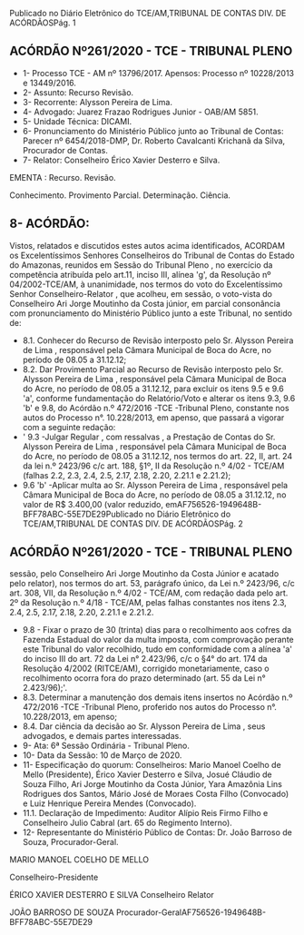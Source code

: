 Publicado  no  Diário  Eletrônico do TCE/AM,TRIBUNAL DE CONTAS DIV. DE ACÓRDÃOSPág. 1

## ACÓRDÃO Nº261/2020 - TCE - TRIBUNAL PLENO

- 1- Processo TCE - AM nº 13796/2017. Apensos: Processo nº  10228/2013 e 13449/2016.
- 2- Assunto: Recurso Revisão.
- 3- Recorrente: Alysson Pereira de Lima.
- 4- Advogado: Juarez Frazao Rodrigues Junior - OAB/AM 5851.
- 5- Unidade Técnica: DICAMI.
- 6- Pronunciamento  do  Ministério  Público  junto  ao  Tribunal  de  Contas: Parecer  nº 6454/2018-DMP, Dr. Roberto Cavalcanti Krichanã da Silva, Procurador de Contas.
- 7- Relator: Conselheiro Érico Xavier Desterro e Silva.

EMENTA : Recurso. Revisão.

Conhecimento.  Provimento  Parcial.  Determinação. Ciência.

## 8- ACÓRDÃO:

Vistos, relatados e discutidos estes autos acima identificados, ACORDAM os Excelentíssimos Senhores Conselheiros do Tribunal de Contas do Estado do Amazonas, reunidos  em  Sessão  do Tribunal  Pleno ,  no  exercício  da  competência  atribuída  pelo art.11,  inciso  III,  alínea  'g',  da  Resolução  nº  04/2002-TCE/AM, à  unanimidade, nos termos do voto do Excelentíssimo Senhor Conselheiro-Relator , que acolheu, em sessão, o voto-vista do Conselheiro Ari Jorge Moutinho da Costa júnior, em parcial consonância com pronunciamento do Ministério Público junto a este Tribunal, no sentido de:

- 8.1. Conhecer do Recurso de Revisão interposto pelo Sr. Alysson Pereira de Lima ,  responsável pela Câmara Municipal de Boca do Acre, no período de 08.05 a 31.12.12;
- 8.2. Dar  Provimento  Parcial ao  Recurso  de  Revisão  interposto  pelo Sr. Alysson Pereira de Lima ,  responsável pela Câmara Municipal de Boca do Acre, no período de 08.05 a 31.12.12, para excluir os itens 9.5 e 9.6 'a', conforme fundamentação do Relatório/Voto e alterar os itens 9.3, 9.6 'b' e 9.8, do Acórdão n.º 472/2016 -TCE -Tribunal Pleno, constante nos autos  do  Processo  n°.  10.228/2013,  em  apenso,  que  passará  a  vigorar com a seguinte redação:
- ' 9.3 -Julgar Regular , com ressalvas , a Prestação de Contas do Sr. Alysson Pereira de Lima , responsável pela Câmara Municipal de Boca do Acre, no período de 08.05 a 31.12.12, nos termos do art. 22, II, art. 24 da lei n.º 2423/96 c/c art. 188, §1º, II da Resolução n.º 4/02 - TCE/AM (falhas 2.2, 2.3, 2.4, 2.5, 2.17, 2.18, 2.20, 2.21.1 e 2.21.2);
- 9.6  'b' -Aplicar  multa ao Sr.  Alysson  Pereira  de  Lima , responsável pela Câmara Municipal de Boca do Acre, no período de 08.05 a 31.12.12, no valor de R$ 3.400,00 (valor reduzido, emAF756526-1949648B-BFF78ABC-55E7DE29Publicado  no  Diário  Eletrônico do TCE/AM,TRIBUNAL DE CONTAS DIV. DE ACÓRDÃOSPág. 2

## ACÓRDÃO Nº261/2020 - TCE - TRIBUNAL PLENO

sessão, pelo Conselheiro Ari Jorge Moutinho da Costa Júnior e acatado pelo relator), nos termos do art. 53, parágrafo único, da Lei n.º 2423/96, c/c art. 308, VII, da Resolução n.º 4/02 - TCE/AM, com redação dada pelo art. 2º da Resolução n.º 4/18 - TCE/AM, pelas falhas constantes nos itens 2.3, 2.4, 2.5, 2.17, 2.18, 2.20, 2.21.1 e 2.21.2.

- 9.8 - Fixar o prazo de 30 (trinta) dias para o recolhimento aos cofres  da  Fazenda  Estadual  do  valor  da  multa  imposta,  com comprovação perante este Tribunal do valor  recolhido,  tudo  em conformidade com a alínea 'a' do inciso III do art. 72 da Lei n° 2.423/96,  c/c o §4°  do  art. 174  da  Resolução  4/2002  (RITCE/AM), corrigido monetariamente, caso o recolhimento ocorra fora do prazo determinado (art. 55 da Lei n° 2.423/96);'.
- 8.3. Determinar a  manutenção  dos  demais  itens  insertos  no  Acórdão  n.º 472/2016  -TCE  -Tribunal  Pleno,  proferido  nos  autos  do  Processo  n°. 10.228/2013, em apenso;
- 8.4. Dar ciência da decisão ao Sr. Alysson Pereira de Lima , seus advogados, e demais partes interessadas.
- 9- Ata: 6ª Sessão Ordinária - Tribunal Pleno.
- 10-  Data da Sessão: 10 de Março de 2020.
- 11-  Especificação do quorum: Conselheiros: Mario Manoel Coelho de Mello (Presidente),  Érico  Xavier  Desterro  e  Silva,  Josué  Cláudio  de  Souza  Filho,  Ari  Jorge Moutinho da Costa Júnior, Yara Amazônia Lins Rodrigues dos Santos, Mário José de Moraes Costa Filho (Convocado) e Luiz Henrique Pereira Mendes (Convocado).
- 11.1. Declaração de Impedimento: Auditor  Alípio  Reis  Firmo  Filho  e  Conselheiro  Julio Cabral (art. 65 do Regimento Interno).
- 12-  Representante  do  Ministério  Público  de  Contas: Dr. João  Barroso  de  Souza, Procurador-Geral.

MARIO MANOEL COELHO DE MELLO

Conselheiro-Presidente

ÉRICO XAVIER DESTERRO E SILVA Conselheiro Relator

JOÃO BARROSO DE SOUZA Procurador-GeralAF756526-1949648B-BFF78ABC-55E7DE29
